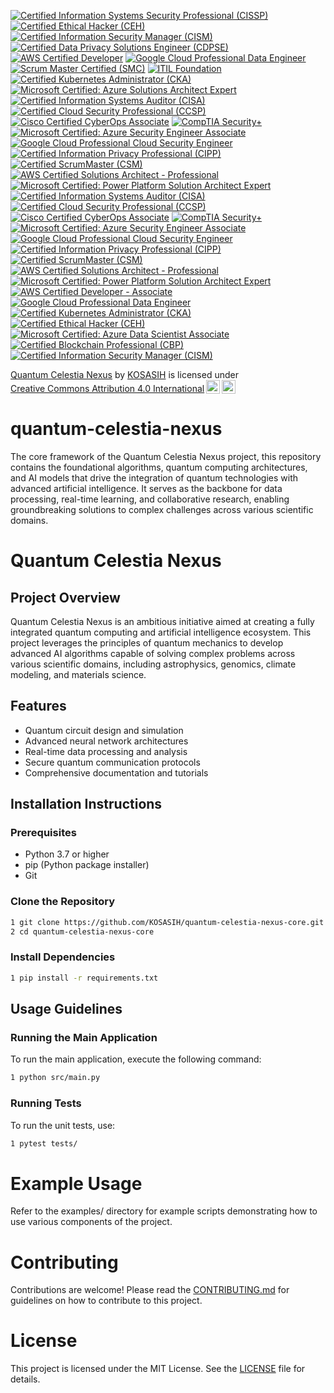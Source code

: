 [![Certified Information Systems Security Professional (CISSP)](https://img.shields.io/badge/CISSP-Certified-0072C6?style=flat&logo=isc2)](https://www.isc2.org/Certifications/CISSP)
[![Certified Ethical Hacker (CEH)](https://img.shields.io/badge/CEH-Certified-0072C6?style=flat&logo=ec-council)](https://www.eccouncil.org/programs/certified-ethical-hacker-ceh/)
[![Certified Information Security Manager (CISM)](https://img.shields.io/badge/CISM-Certified-0072C6?style=flat&logo=isaca)](https://www.isaca.org/credentialing/cism)
[![Certified Data Privacy Solutions Engineer (CDPSE)](https://img.shields.io/badge/CDPSE-Certified-0072C6?style=flat&logo=isaca)](https://www.isaca.org/credentialing/cdpse)
[![AWS Certified Developer](https://img.shields.io/badge/AWS%20Certified%20Developer-Certified-0072C6?style=flat&logo=amazonaws)](https://aws.amazon.com/certification/certified-developer-associate/)
[![Google Cloud Professional Data Engineer](https://img.shields.io/badge/Google%20Cloud%20Professional%20Data%20Engineer-Certified-0072C6?style=flat&logo=googlecloud)](https://cloud.google.com/certification/data-engineer)
[![Scrum Master Certified (SMC)](https://img.shields.io/badge/SMC-Certified-0072C6?style=flat&logo=scrum)](https://www.scrumstudy.com/certification/scrum-master-certified/)
[![ITIL Foundation](https://img.shields.io/badge/ITIL%20Foundation-Certified-0072C6?style=flat&logo=itil)](https://www.axelos.com/certifications/itil)
[![Certified Kubernetes Administrator (CKA)](https://img.shields.io/badge/CKA-Certified-0072C6?style=flat&logo=kubernetes)](https://www.cncf.io/certification/cka/)
[![Microsoft Certified: Azure Solutions Architect Expert](https://img.shields.io/badge/Microsoft%20Azure%20Solutions%20Architect%20Expert-Certified-0072C6?style=flat&logo=microsoft)](https://learn.microsoft.com/en-us/certifications/azure-solutions-architect/)
[![Certified Information Systems Auditor (CISA)](https://img.shields.io/badge/CISA-Certified-FF9900?style=flat&logo=isaca)](https://www.isaca.org/credentialing/cisa)
[![Certified Cloud Security Professional (CCSP)](https://img.shields.io/badge/CCSP-Certified-0072C6?style=flat&logo=isc2)](https://www.isc2.org/Certifications/CCSP)
[![Cisco Certified CyberOps Associate](https://img.shields.io/badge/CyberOps%20Associate-Certified-00A1E0?style=flat&logo=cisco)](https://www.cisco.com/c/en/us/training-events/training-certifications/certifications/associate/cyberops-associate.html)
[![CompTIA Security+](https://img.shields.io/badge/CompTIA%20Security%2B-Certified-5B8DF1?style=flat&logo=comptia)](https://www.comptia.org/certifications/security)
[![Microsoft Certified: Azure Security Engineer Associate](https://img.shields.io/badge/Azure%20Security%20Engineer%20Associate-Certified-0078D4?style=flat&logo=microsoft)](https://learn.microsoft.com/en-us/certifications/azure-security-engineer/)
[![Google Cloud Professional Cloud Security Engineer](https://img.shields.io/badge/Google%20Cloud%20Professional%20Cloud%20Security%20Engineer-Certified-4285F4?style=flat&logo=googlecloud)](https://cloud.google.com/certification/cloud-security-engineer)
[![Certified Information Privacy Professional (CIPP)](https://img.shields.io/badge/CIPP-Certified-FFB300?style=flat&logo=IAPP)](https://iapp.org/certify/cipp/)
[![Certified ScrumMaster (CSM)](https://img.shields.io/badge/CSM-Certified-FF6F20?style=flat&logo=scrum)](https://www.scrumalliance.org/get-certified/scrum-master-track/certified-scrummaster/)
[![AWS Certified Solutions Architect - Professional](https://img.shields.io/badge/AWS%20Certified%20Solutions%20Architect%20-%20Professional-CB4B4B?style=flat&logo=amazonaws)](https://aws.amazon.com/certification/certified-solutions-architect-professional/)
[![Microsoft Certified: Power Platform Solution Architect Expert](https://img.shields.io/badge/Microsoft%20Power%20Platform%20Solution%20Architect%20Expert-Certified-FFB900?style=flat&logo=microsoft)](https://learn.microsoft.com/en-us/certifications/power-platform-solution-architect/)
[![Certified Information Systems Auditor (CISA)](https://img.shields.io/badge/CISA-Certified-FF9900?style=flat&logo=isaca)](https://www.isaca.org/credentialing/cisa)
[![Certified Cloud Security Professional (CCSP)](https://img.shields.io/badge/CCSP-Certified-0072C6?style=flat&logo=isc2)](https://www.isc2.org/Certifications/CCSP)
[![Cisco Certified CyberOps Associate](https://img.shields.io/badge/CyberOps%20Associate-Certified-00A1E0?style=flat&logo=cisco)](https://www.cisco.com/c/en/us/training-events/training-certifications/certifications/associate/cyberops-associate.html)
[![CompTIA Security+](https://img.shields.io/badge/CompTIA%20Security%2B-Certified-5B8DF1?style=flat&logo=comptia)](https://www.comptia.org/certifications/security)
[![Microsoft Certified: Azure Security Engineer Associate](https://img.shields.io/badge/Azure%20Security%20Engineer%20Associate-Certified-0078D4?style=flat&logo=microsoft)](https://learn.microsoft.com/en-us/certifications/azure-security-engineer/)
[![Google Cloud Professional Cloud Security Engineer](https://img.shields.io/badge/Google%20Cloud%20Professional%20Cloud%20Security%20Engineer-Certified-4285F4?style=flat&logo=googlecloud)](https://cloud.google.com/certification/cloud-security-engineer)
[![Certified Information Privacy Professional (CIPP)](https://img.shields.io/badge/CIPP-Certified-FFB300?style=flat&logo=IAPP)](https://iapp.org/certify/cipp/)
[![Certified ScrumMaster (CSM)](https://img.shields.io/badge/CSM-Certified-FF6F20?style=flat&logo=scrum)](https://www.scrumalliance.org/get-certified/scrum-master-track/certified-scrummaster/)
[![AWS Certified Solutions Architect - Professional](https://img.shields.io/badge/AWS%20Certified%20Solutions%20Architect%20-%20Professional-CB4B4B?style=flat&logo=amazonaws)](https://aws.amazon.com/certification/certified-solutions-architect-professional/)
[![Microsoft Certified: Power Platform Solution Architect Expert](https://img.shields.io/badge/Microsoft%20Power%20Platform%20Solution%20Architect%20Expert-Certified-FFB900?style=flat&logo=microsoft)](https://learn.microsoft.com/en-us/certifications/power-platform-solution-architect/)
[![AWS Certified Developer - Associate](https://img.shields.io/badge/AWS%20Certified%20Developer%20-%20Associate-FF9900?style=flat&logo=amazonaws)](https://aws.amazon.com/certification/certified-developer-associate/)
[![Google Cloud Professional Data Engineer](https://img.shields.io/badge/Google%20Cloud%20Professional%20Data%20Engineer-Certified-DB4437?style=flat&logo=googlecloud)](https://cloud.google.com/certification/data-engineer)
[![Certified Kubernetes Administrator (CKA)](https://img.shields.io/badge/CKA-Certified-0072C6?style=flat&logo=kubernetes)](https://www.cncf.io/certification/cka/)
[![Certified Ethical Hacker (CEH)](https://img.shields.io/badge/CEH-Certified-00BFFF?style=flat&logo=ec-council)](https://www.eccouncil.org/programs/certified-ethical-hacker-ceh/)
[![Microsoft Certified: Azure Data Scientist Associate](https://img.shields.io/badge/Azure%20Data%20Scientist%20Associate-Certified-0078D4?style=flat&logo=microsoft)](https://learn.microsoft.com/en-us/certifications/azure-data-scientist/)
[![Certified Blockchain Professional (CBP)](https://img.shields.io/badge/CBP-Certified-4B0082?style=flat&logo=blockchain)](https://www.certifiedblockchainprofessional.com/)
[![Certified Information Security Manager (CISM)](https://img.shields.io/badge/CISM-Certified-0072C6?style=flat&logo=isaca)](https://www.isaca.org/credentialing/cism)

<p xmlns:cc="http://creativecommons.org/ns#" xmlns:dct="http://purl.org/dc/terms/"><a property="dct:title" rel="cc:attributionURL" href="https://github.com/KOSASIH/quantum-celestia-nexus/tree/main">Quantum Celestia Nexus</a> by <a rel="cc:attributionURL dct:creator" property="cc:attributionName" href="https://www.linkedin.com/in/kosasih-81b46b5a">KOSASIH</a> is licensed under <a href="https://creativecommons.org/licenses/by/4.0/?ref=chooser-v1" target="_blank" rel="license noopener noreferrer" style="display:inline-block;">Creative Commons Attribution 4.0 International<img style="height:22px!important;margin-left:3px;vertical-align:text-bottom;" src="https://mirrors.creativecommons.org/presskit/icons/cc.svg?ref=chooser-v1" alt=""><img style="height:22px!important;margin-left:3px;vertical-align:text-bottom;" src="https://mirrors.creativecommons.org/presskit/icons/by.svg?ref=chooser-v1" alt=""></a></p>

# quantum-celestia-nexus
The core framework of the Quantum Celestia Nexus project, this repository contains the foundational algorithms, quantum computing architectures, and AI models that drive the integration of quantum technologies with advanced artificial intelligence. It serves as the backbone for data processing, real-time learning, and collaborative research, enabling groundbreaking solutions to complex challenges across various scientific domains.

# Quantum Celestia Nexus

## Project Overview
Quantum Celestia Nexus is an ambitious initiative aimed at creating a fully integrated quantum computing and artificial intelligence ecosystem. This project leverages the principles of quantum mechanics to develop advanced AI algorithms capable of solving complex problems across various scientific domains, including astrophysics, genomics, climate modeling, and materials science.

## Features
- Quantum circuit design and simulation
- Advanced neural network architectures
- Real-time data processing and analysis
- Secure quantum communication protocols
- Comprehensive documentation and tutorials

## Installation Instructions

### Prerequisites
- Python 3.7 or higher
- pip (Python package installer)
- Git

### Clone the Repository

```bash
1 git clone https://github.com/KOSASIH/quantum-celestia-nexus-core.git
2 cd quantum-celestia-nexus-core
```

### Install Dependencies

```bash
1 pip install -r requirements.txt
```

## Usage Guidelines

### Running the Main Application

To run the main application, execute the following command:

```bash
1 python src/main.py
```

### Running Tests

To run the unit tests, use:

```bash
1 pytest tests/
```

# Example Usage

Refer to the examples/ directory for example scripts demonstrating how to use various components of the project.

# Contributing

Contributions are welcome! Please read the [CONTRIBUTING.md](CONTRIBUTING.md) for guidelines on how to contribute to this project.

# License

This project is licensed under the MIT License. See the [LICENSE](LICENSE) file for details.
